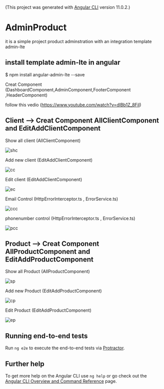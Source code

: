 (This project was generated with [Angular CLI](https://github.com/angular/angular-cli) version 11.0.2.)

# AdminProduct

it is a simple project product adminstration with an integration template admin-lte




## install template  admin-lte in angular 

$ npm install angular-admin-lte --save
 
 Creat Component (DashboardComponent,AdminComponent,FooterComponent ,HeaderComponent) 
 
 
 follow this vedio (https://www.youtube.com/watch?v=dlBb1Z_8FiI)

##  Client --> Creat Component  AllClientComponent and EditAddClientComponent

Show all client (AllClientComponent)

![shc](https://user-images.githubusercontent.com/61349826/104130907-a6388b00-5373-11eb-9fe5-589fc059bb75.png)

 Add new client  (EditAddClientComponent)
 
![cc](https://user-images.githubusercontent.com/61349826/104130911-ab95d580-5373-11eb-9d92-80c2c088f1e0.png)

Edit client (EditAddClientComponent)

![ec](https://user-images.githubusercontent.com/61349826/104130914-adf82f80-5373-11eb-9f6a-dbff5a7375f4.png)

Email  Control (HttpErrorInterceptor.ts , ErrorService.ts)

![ccc](https://user-images.githubusercontent.com/61349826/104131240-8b671600-5375-11eb-873c-921c4a883eca.png)

phonenumber control (HttpErrorInterceptor.ts , ErrorService.ts)

![pcc](https://user-images.githubusercontent.com/61349826/104131331-05979a80-5376-11eb-9b62-20396f962371.png)


## Product --> Creat Component  AllProductComponent  and EditAddProductComponent

Show all Product (AllProductComponent)

![sp](https://user-images.githubusercontent.com/61349826/104132475-c4a38400-537d-11eb-964c-fb39fc7cb327.png)

 Add new Product (EditAddProductComponent)

![cp](https://user-images.githubusercontent.com/61349826/104132477-c8370b00-537d-11eb-9829-6b586d1a6eb4.png)

Edit Product (EditAddProductComponent)

![ep](https://user-images.githubusercontent.com/61349826/104132479-cb31fb80-537d-11eb-9766-3dd6538eae69.png)


## Running end-to-end tests

Run `ng e2e` to execute the end-to-end tests via [Protractor](http://www.protractortest.org/).

## Further help

To get more help on the Angular CLI use `ng help` or go check out the [Angular CLI Overview and Command Reference](https://angular.io/cli) page.
